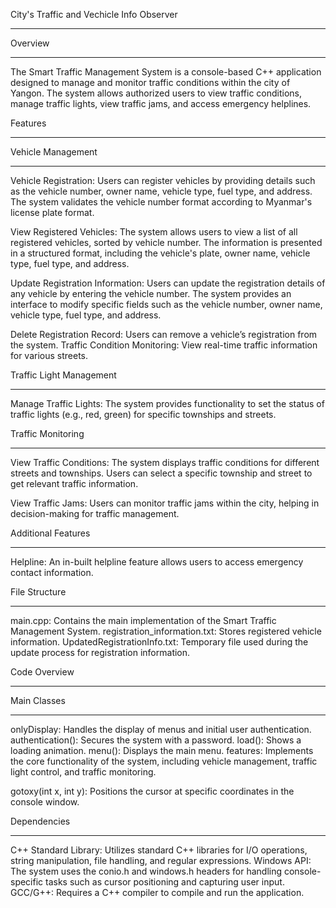 City's Traffic and Vechicle Info Observer
****************************************
Overview
********
The Smart Traffic Management System is a console-based C++ application designed to manage and monitor traffic conditions within the city of Yangon. The system allows authorized users to view traffic conditions, manage traffic lights, view traffic jams, and access emergency helplines.

Features
********
Vehicle Management
******************
Vehicle Registration: Users can register vehicles by providing details such as the vehicle number, owner name, vehicle type, fuel type, and address. The system validates the vehicle number format according to Myanmar's license plate format.

View Registered Vehicles: The system allows users to view a list of all registered vehicles, sorted by vehicle number. The information is presented in a structured format, including the vehicle's plate, owner name, vehicle type, fuel type, and address.

Update Registration Information: Users can update the registration details of any vehicle by entering the vehicle number. The system provides an interface to modify specific fields such as the vehicle number, owner name, vehicle type, fuel type, and address.

Delete Registration Record: Users can remove a vehicle’s registration from the system.
Traffic Condition Monitoring: View real-time traffic information for various streets.


Traffic Light Management
************************
Manage Traffic Lights: The system provides functionality to set the status of traffic lights (e.g., red, green) for specific townships and streets. 


Traffic Monitoring
*******************
View Traffic Conditions: The system displays traffic conditions for different streets and townships. Users can select a specific township and street to get relevant traffic information.

View Traffic Jams: Users can monitor traffic jams within the city, helping in decision-making for traffic management.

Additional Features
*******************
Helpline: An in-built helpline feature allows users to access emergency contact information.

File Structure
***************
main.cpp: Contains the main implementation of the Smart Traffic Management System.
registration_information.txt: Stores registered vehicle information.
UpdatedRegistrationInfo.txt: Temporary file used during the update process for registration information.

Code Overview
*************
Main Classes
************
onlyDisplay: Handles the display of menus and initial user authentication.
authentication(): Secures the system with a password.
load(): Shows a loading animation.
menu(): Displays the main menu.
features: Implements the core functionality of the system, including vehicle management, traffic light control, and traffic monitoring.


gotoxy(int x, int y): Positions the cursor at specific coordinates in the console window.

Dependencies
************
C++ Standard Library: Utilizes standard C++ libraries for I/O operations, string manipulation, file handling, and regular expressions.
Windows API: The system uses the conio.h and windows.h headers for handling console-specific tasks such as cursor positioning and capturing user input.
GCC/G++: Requires a C++ compiler to compile and run the application.


